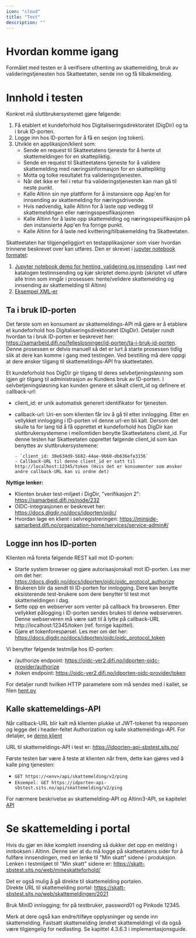 ```yaml
---
icon: "cloud"
title: "Test"
description: ""
---
```


# Hvordan komme igang

Formålet med testen er å verifisere uthenting av skattemelding, bruk av valideringstjenesten hos Skatteetaten, sende inn og få tilbakmelding.

# Innhold i testen

Konkret må sluttbrukersystemet gjøre følgende:

1. Få etablert et kundeforhold hos Digitaliseringsdirektoratet (DigDir) og ta i bruk ID-porten.
2. Logge inn hos ID-porten for å få en sesjon (og token).
3. Utvikle en applikasjon/klient som:
   - Sende en request til Skatteetatens tjeneste for å hente ut skattemeldingen for en skattepliktig.
   - Sende en request til Skatteetatens tjeneste for å validere skattemelding med næringsinformasjon for en skattepliktig
   - Motta og tolke resultatet fra valideringstjenesten.
   - Når det ikke er feil i retur fra valideringstjenesten kan man gå til neste punkt.
   - Kalle Altinn sin nye plattform for å instansiere opp App'en for innsending av skattemelding for næringsdrivende. 
   - Hvis nødvendig, kalle Altinn for å laste opp vedlegg til skattemeldingen eller næringsspesifikasjonen
   - Kalle Altinn for å laste opp skattemelding og næringsspesifikasjon på den instansierte App'en fra forrige punkt.
   - Kalle Altinn for å laste ned kvittering/tilbakemelding fra Skatteetaten.

Skatteetaten har tilgjengeliggjort en testapplikasjoner som viser hvordan trinnene beskrevet over kan utføres.
Den er skrevet i [jupyter notebook formatet](https://jupyter.org/):

1. [Jupyter notebook demo for henting, validering og innsending](testinnsending/person-enk-med-vedlegg-2021.ipynb). Last ned katalogen testinnsending og kjør skriptet demo.ipynb (skriptet vil utføre alle trinn som inngår i prosessen: hente/velidere skattemelding og innsending av skattemelding til Altinn)  
2. [Eksempel XML-er](../../src/resources/eksempler)

## Ta i bruk ID-porten

Det første som en konsument av skattemeldings-API må gjøre er å etablere et kundeforhold hos Digitaliseringsdirektoratet (DigDir). Detaljer rundt hvordan ta i bruk ID-porten er beskrevet her: https://samarbeid.difi.no/felleslosninger/id-porten/ta-i-bruk-id-porten. Denne prosessen er delvis manuell så det er lurt å starte prosessen tidlig slik at dere kan komme i gang med testingen. Ved bestilling må dere oppgi at dere ønsker tilgang til skattemeldings-API fra skatteetaten.

Et kundeforhold hos DigDir gir tilgang til deres selvbetjeningsløsning som igjen gir tilgang til administrasjon av Kundens bruk av ID-porten. I selvbetjeningsløsning kan kunden genere et såkalt client_id og definere et callback-url:

- client_id: er unik automatisk generert identifikator for tjenesten.
- callback-url: Uri-en som klienten får lov å gå til etter innlogging. Etter en vellykket innlogging i ID-porten vil denne url-en bli kalt.
  Dersom det skulle ta for lang tid å få opprettet et kundeforhold hos DigDir kan sluttbrukersystemene i mellomtiden benytte Skatteetatens client_id. For denne testen har Skatteetaten opprettet følgende client_id som kan benyttes av sluttbrukersystemene:

      - `client_id: 38e634d9-5682-44ae-9b60-db636efe3156`
      - Callback-URL til denne client_id er satt til http://localhost:12345/token (Hvis det er konsumenter som ønsker andre callback-URL kan vi ordne det)

**Nyttige lenker:**

- Klienten bruker test-miljøet i DigDir, "verifikasjon 2": https://samarbeid.difi.no/node/232
- OIDC-integrasjonen er beskrevet her: https://docs.digdir.no/docs/idporten/oidc/
- Hvordan lage en klient i selvregistreringen: https://minside-samarbeid.difi.no/organization-home/services/service-admin#/

## Logge inn hos ID-porten

Klienten må foreta følgende REST kall mot ID-porten:

- Starte system browser og gjøre autorisasjonskall mot ID-porten. Les mer om det her: https://docs.digdir.no/docs/idporten/oidc/oidc_protocol_authorize
- Brukeren blir da sendt til ID-porten for innlogging. Dere kan benytte eksisterende test-brukere som dere benytter til test mot skattemeldingen i dag.
- Sette opp en webserver som venter på callback fra browseren. Etter vellykket pålogging i ID-porten sendes brukes til denne webserveren. Denne webserveren må være satt til å lytte på callback-URL http://localhost:12345/token (ref. forrige kapittel).
- Gjøre et tokenforespørsel. Les mer om det her: https://docs.digdir.no/docs/idporten/oidc/oidc_protocol_token

Vi benytter følgende testmiljø hos ID-porten:

- /authorize endpoint: https://oidc-ver2.difi.no/idporten-oidc-provider/authorize
- /token endpoint: https://oidc-ver2.difi.no/idporten-oidc-provider/token

For detaljer rundt hvilken HTTP parametere som må sendes med i kallet, se filen [hent.py](sending/skatteetaten_api.py)

## Kalle skattemeldings-API

Når callback-URL blir kalt må klienten plukke ut JWT-tokenet fra responsen og legge det i header-feltet Authorization og kalle skattemeldings-API. For detaljer, se [demo klient](sending/demo-2020.ipynb)

URL til skattemeldings-API i test er: https://idporten-api-sbstest.sits.no/

Første testen bør være å teste at klienten når frem, dette kan gjøres ved å kalle ping tjenesten:

- `GET https://<env>/api/skattemelding/v2/ping`
- `Eksempel: GET https://idporten-api-sbstest.sits.no/api/skattemelding/v2/ping`

For nærmere beskrivelse av skattemelding-API og Altinn3-API, se kapitelet [API](docs/documentation/api-v2/README.md)

# Se skattemelding i portal

Hvis du gjør en ikke komplett insending så dukker det opp en melding i innboksen i Altinn. Denne sier at du må logge på skatteetatens sider for å fullføre innsendingen, med en lenke til "Min skatt" sidene i produksjon. 
Lenken i testmiljøet til "Min skatt" sidene er: https://skatt-sbstest.sits.no/web/mineskatteforhold/

Det er også mulig å gå direkte til skattemelding portalen.  
Direkte URL til skattemelding portal: https://skatt-sbstest.sits.no/web/skattemeldingen/2021


Bruk MinID innlogging; fnr på testbruker, password01 og Pinkode 12345.

Merk at dere også kan endre/tilføye opplysninger og sende inn skattemelding. Fastsatt skattemelding (endret skattemelding) vil da også være tilgjengelig for nedlasting. Se kapittel 4.3.6.3 i implementasjonsguide.

